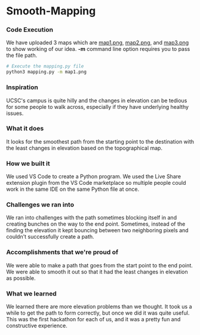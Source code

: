 # Smooth-Mapping

### Code Execution

We have uploaded 3 maps which are [map1.png](./map1.png), [map2.png](./map2.png), and [map3.png](./map3.png) to show working of our idea. **-m** command line option requires you to pass the file path.

```bash
# Execute the mapping.py file
python3 mapping.py -m map1.png
```

### Inspiration

UCSC's campus is quite hilly and the changes in elevation can be tedious for some people to walk across, especially if they have underlying healthy issues.

### What it does

It looks for the smoothest path from the starting point to the destination with the least changes in elevation based on the topographical map.

### How we built it

We used VS Code to create a Python program. We used the Live Share extension plugin from the VS Code marketplace so multiple people could work in the same IDE on the same Python file at once.

### Challenges we ran into

We ran into challenges with the path sometimes blocking itself in and creating bunches on the way to the end point. Sometimes, instead of the finding the elevation it kept bouncing between two neighboring pixels and couldn't successfully create a path.

### Accomplishments that we're proud of

We were able to make a path that goes from the start point to the end point. We were able to smooth it out so that it had the least changes in elevation as possible.

### What we learned

We learned there are more elevation problems than we thought. It took us a while to get the path to form correctly, but once we did it was quite useful. This was the first hackathon for each of us, and it was a pretty fun and constructive experience.